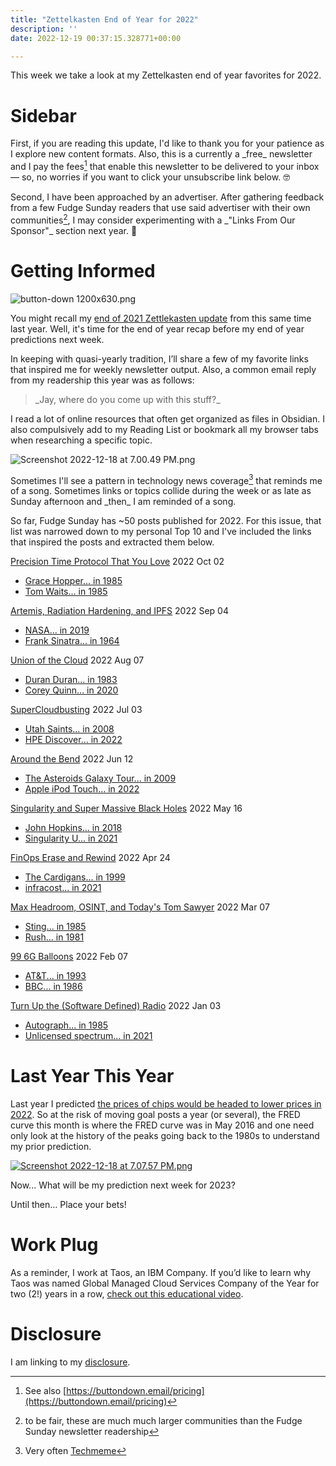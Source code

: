 ```yaml
---
title: "Zettelkasten End of Year for 2022"
description: ''
date: 2022-12-19 00:37:15.328771+00:00

---
```


This week we take a look at my Zettelkasten end of year favorites for 2022.

# Sidebar

First, if you are reading this update, I'd like to thank you for your patience as I explore new content formats. Also, this is a currently a \_free\_ newsletter and I pay the fees[^0] that enable this newsletter to be delivered to your inbox — so, no worries if you want to click your unsubscribe link below. 🤓

Second, I have been approached by an advertiser. After gathering feedback from a few Fudge Sunday readers that use said advertiser with their own communities[^1], I may consider experimenting with a \_"Links From Our Sponsor"\_ section next year. 🤔

# Getting Informed

![button-down 1200x630.png](https://buttondown-attachments.s3.us-west-2.amazonaws.com/images/c81ca173-9c49-4958-8bf9-094528d4e27c.png)

You might recall my [end of 2021 Zettlekasten update](https://fudge.org/archive/fudge-sunday-zettelkasten-end-of-year-favorites) from this same time last year. Well, it's time for the end of year recap before my end of year predictions next week. 

In keeping with quasi-yearly tradition, I’ll share a few of my favorite links that inspired me for weekly newsletter output. Also, a common email reply from my readership this year was as follows:

> \_Jay, where do you come up with this stuff?\_ 

I read a lot of online resources that often get organized as files in Obsidian. I also compulsively add to my Reading List or bookmark all my browser tabs when researching a specific topic.

![Screenshot 2022-12-18 at 7.00.49 PM.png](https://buttondown-attachments.s3.us-west-2.amazonaws.com/images/20cd5cc8-7ee9-4ded-9a21-af75c2d3fea9.png) 

Sometimes I'll see a pattern in technology news coverage[^2] that reminds me of a song. Sometimes links or topics collide during the week or as late as Sunday afternoon and \_then\_ I am reminded of a song.

So far, Fudge Sunday has ~50 posts published for 2022. For this issue, that list was narrowed down to my personal Top 10 and I've included the links that inspired the posts and extracted them below.

[Precision Time Protocol That You Love](https://fudge.org/archive/precision-time-protocol-that-you-love/) 2022 Oct 02

- [Grace Hopper... in 1985](https://www.youtube.com/watch?v=ZR0ujwlvbkQ)
- [Tom Waits... in 1985](https://www.youtube.com/watch?v=VhWTDvPLGTE)

[Artemis, Radiation Hardening, and IPFS](https://fudge.org/archive/artemis-radiation-hardening-and-ipfs/) 2022 Sep 04

- [NASA... in 2019](https://www.youtube.com/watch?v=ozdt9z7V4xY)
- [Frank Sinatra... in 1964](https://www.youtube.com/watch?v=ZEcqHA7dbwM)

[Union of the Cloud](https://fudge.org/archive/union-of-the-cloud/) 2022 Aug 07

- [Duran Duran... in 1983](https://www.youtube.com/watch?v=n6p5Q6\_JBes)
- [Corey Quinn... in 2020](https://www.youtube.com/watch?v=uLk08Ohu-B0)

[SuperCloudbusting](https://fudge.org/archive/supercloudbusting/) 2022 Jul 03

- [Utah Saints... in 2008](https://www.youtube.com/watch?v=m97WlpsuU74)
- [HPE Discover... in 2022](https://www.youtube.com/clip/Ugkxuqz4mHpv77X7LEXAuKgoE8ppQyWiUJsU)

[Around the Bend](https://fudge.org/archive/around-the-bend/) 2022 Jun 12

- [The Asteroids Galaxy Tour... in 2009](https://www.youtube.com/watch?v=XoGMg6Uz8jg)
- [Apple iPod Touch... in 2022](https://www.techmeme.com/220510/p29?utm\_campaign=Start%20the%20week%20more%20informed&utm\_medium=email&utm\_source=Revue%20newsletter#a220510p29)

[Singularity and Super Massive Black Holes](https://fudge.org/archive/fudge-sunday-singularity-and-super-massive-black) 2022 May 16

- [John Hopkins... in 2018](https://www.youtube.com/watch?v=lkvnpHFajt0)
- [Singularity U... in 2021](https://www.nytimes.com/2021/02/16/us/peter-diamandis-covid-ca.html)

[FinOps Erase and Rewind](https://fudge.org/archive/fudge-sunday-finops-erase-and-rewind) 2022 Apr 24

- [The Cardigans... in 1999](https://www.youtube.com/watch?v=6WOYnv59Bi8)
- [infracost... in 2021](https://github.com/infracost)

[Max Headroom, OSINT, and Today's Tom Sawyer](https://fudge.org/archive/fudge-sunday-max-headroom-osint-and-todays-tom/) 2022 Mar 07

- [Sting... in 1985](https://www.youtube.com/watch?v=wHylQRVN2Qs)
- [Rush... in 1981](https://www.youtube.com/watch?v=auLBLk4ibAk)

[99 6G Balloons](https://fudge.org/archive/fudge-sunday-99-6g-balloons) 2022 Feb 07

- [AT&T... in 1993](https://www.youtube.com/watch?v=iJK792H3eBU) 
- [BBC... in 1986](https://www.youtube.com/watch?v=9or2BpV0W9g)

[Turn Up the (Software Defined) Radio](https://fudge.org/archive/fudge-sunday-turn-up-the-software-defined-radio) 2022 Jan 03

- [Autograph... in 1985](https://www.latimes.com/archives/la-xpm-1985-04-18-ca-23782-story.html)
- [Unlicensed spectrum... in 2021](https://www.fiercewireless.com/wireless/fcc-prevails-6-ghz-court-challenge-led-att)


# Last Year This Year

Last year I predicted [the prices of chips would be headed to lower prices in 2022](https://fudge.org/archive/fudge-sunday-cheap-as-chips-in-2022/). So at the risk of moving goal posts a year (or several), the FRED curve this month is where the FRED curve was in May 2016 and one need only look at the history of the peaks going back to the 1980s to understand my prior prediction.

[![Screenshot 2022-12-18 at 7.07.57 PM.png](https://buttondown-attachments.s3.us-west-2.amazonaws.com/images/5c958749-180c-4480-aa63-50b27eb64d15.png)](https://fred.stlouisfed.org/series/PCU334413334413A)

Now... What will be my prediction next week for 2023?

Until then... Place your bets!

# Work Plug

As a reminder, I work at Taos, an IBM Company. If you’d like to learn why Taos was named Global Managed Cloud Services Company of the Year for two (2!) years in a row, [check out this educational video](https://www.youtube.com/watch?v=NblWmkCvxiI).



# Disclosure

I am linking to my [disclosure](https://jaycuthrell.com/disclosure/).

[^0]: See also [https://buttondown.email/pricing](https://buttondown.email/pricing)
[^1]: to be fair, these are much much larger communities than the Fudge Sunday newsletter readership
[^2]: Very often [Techmeme](https://techmeme.com)